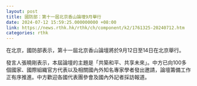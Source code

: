 ```yaml
---
layout: post
title: 國防部：第十一屆北京香山論壇9月舉行
date: 2024-07-12 15:59:25.000000000 +08:00
link: https://news.rthk.hk/rthk/ch/component/k2/1761325-20240712.htm
categories: rthk
---
```


在北京，國防部表示，第十一屆北京香山論壇將於9月12日至14日在北京舉行。

發言人張曉剛表示，本屆論壇的主題是「共築和平、共享未來」。中方已向100多個國家、國際組織官方代表以及相關國內外知名專家學者發出邀請，論壇籌備工作正有序推進。中方歡迎各國代表團參會及國內外記者採訪報道。
